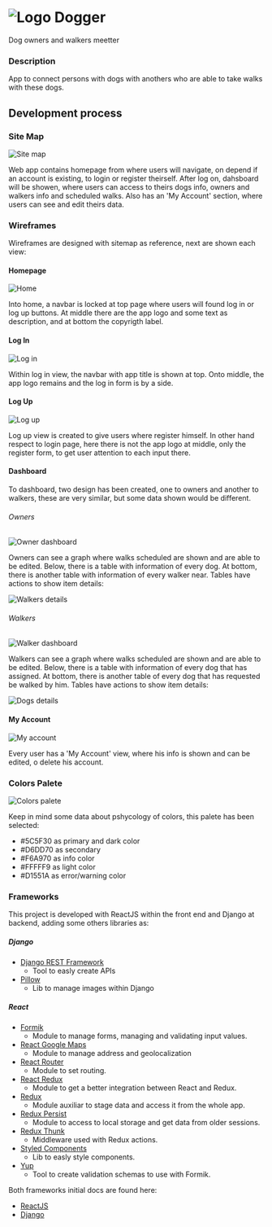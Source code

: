 ![Logo](../src/assets/img/png/logo/dogger_logo.png)
Dogger
===

Dog owners and walkers meetter

### Description
App to connect persons with dogs with anothers who are able to take walks with these dogs.

Development process
---

### Site Map

![Site map](./sitemap.png)

Web app contains homepage from where users will navigate, on depend if an account is existing, to login or register theirself. After log on, dahsboard will be showen, where users can access to theirs dogs info, owners and walkers info and scheduled walks. Also has an 'My Account' section, where users can see and edit theirs data.

### Wireframes

Wireframes are designed with sitemap as reference, next are shown each view:

#### Homepage

![Home](./Wireframes/Home.png)

Into home, a navbar is locked at top page where users will found log in or log up buttons. At middle there are the app logo and some text as description, and at bottom the copyrigth label.

#### Log In

![Log in](./Wireframes/Log_in.png)

Within log in view, the navbar with app title is shown at top. Onto middle, the app logo remains and the log in form is by a side.


#### Log Up

![Log up](./Wireframes/Log_Up.png)

Log up view is created to give users where register himself. In other hand respect to login page, here there is not the app logo at middle, only the register form, to get user attention to each input there.

#### Dashboard

To dashboard, two design has been created, one to owners and another to walkers, these are very similar, but some data shown would be different.

###### Owners
![Owner dashboard](./Wireframes/dashboard_owner.png)

Owners can see a graph where walks scheduled are shown and are able to be edited. Below, there is a table with information of every dog. At bottom, there is another table with information of every walker near. Tables have actions to show item details:

![Walkers details](./Wireframes/details_walker.png)

###### Walkers
![Walker dashboard](./Wireframes/dashboard_walker.png)

Walkers can see a graph where walks scheduled are shown and are able to be edited. Below, there is a table with information of every dog that has assigned. At bottom, there is another table of every dog that has requested be walked by him. Tables have actions to show item details:

![Dogs details](./Wireframes/details_dog.png)

#### My Account

![My account](./Wireframes/My_account.png)

Every user has a 'My Account' view, where his info is shown and can be edited, o delete his account.

### Colors Palete

![Colors palete](./colors_palete.jpeg)

Keep in mind some data about pshycology of colors, this palete has been selected: 
- #5C5F30 as primary and dark color
- #D6DD70 as secondary
- #F6A970 as info color
- #FFFFF9 as light color
- #D1551A as error/warning color

### Frameworks

This project is developed with ReactJS within the front end and Django at backend, adding some others libraries as:

##### Django
- [Django REST Framework](https://www.django-rest-framework.org/)
  - Tool to easly create APIs
- [Pillow](https://pillow.readthedocs.io/en/stable/)
  - Lib to manage images within Django

##### React
- [Formik](https://formik.org/)
  - Module to manage forms, managing and validating input values.
- [React Google Maps](https://tomchentw.github.io/react-google-maps/)
  - Module to manage address and geolocalization
- [React Router](https://reactrouter.com/)
  - Module to set routing.
- [React Redux](https://react-redux.js.org/)
  - Module to get a better integration between React and Redux.
- [Redux](https://redux.js.org/)
  - Module auxiliar to stage data and access it from the whole app.
- [Redux Persist](https://github.com/rt2zz/redux-persist)
  - Module to access to local storage and get data from older sessions.
- [Redux Thunk](https://github.com/reduxjs/redux-thunk)
  - Middleware used with Redux actions.
- [Styled Components](https://styled-components.com/)
  - Lib to easly style components.
- [Yup](https://github.com/jquense/yup)
  - Tool to create validation schemas to use with Formik.

Both frameworks initial docs are found here:
- [ReactJS](./README-rj.md)
- [Django](./README-django.md)
